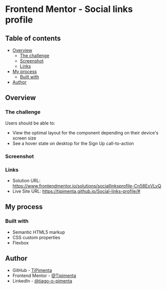 # Frontend Mentor - Social links profile
## Table of contents

- [Overview](#overview)
  - [The challenge](#the-challenge)
  - [Screenshot](#screenshot)
  - [Links](#links)
- [My process](#my-process)
  - [Built with](#built-with)
- [Author](#author)



## Overview

### The challenge

Users should be able to:

- View the optimal layout for the component depending on their device's screen size
- See a hover state on desktop for the Sign Up call-to-action

### Screenshot



### Links

- Solution URL: https://www.frontendmentor.io/solutions/sociallinksprofile-Cn58ExVLvQ
- Live Site URL: https://tipimenta.github.io/Social-links-profile/#

## My process

### Built with

- Semantic HTML5 markup
- CSS custom properties
- Flexbox

## Author

- GitHub - [TiPimenta](https://github.com/Tipimenta)
- Frontend Mentor - [@Tipimenta](https://www.frontendmentor.io/profile/Tipimenta)
- LinkedIn - [@tiago-o-pimenta](https://www.linkedin.com/in/tipimenta/)